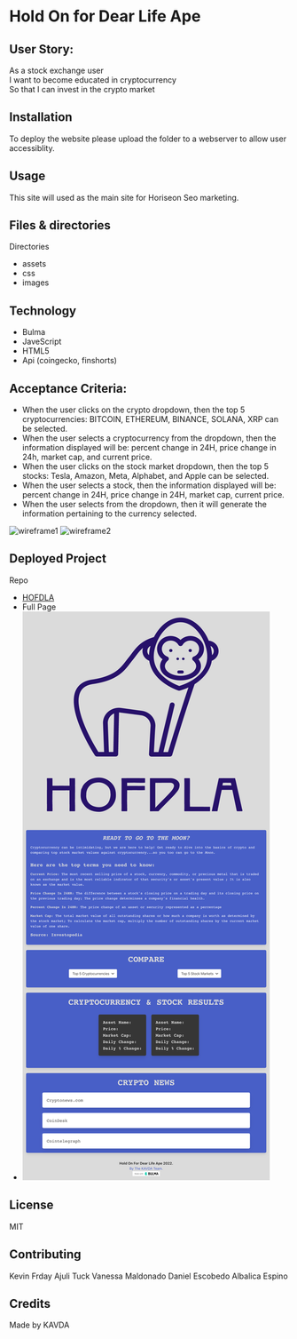 # Hold On for Dear Life Ape

## User Story:
As a stock exchange user <br />
I want to become educated in cryptocurrency <br />
So that I can invest in the crypto market

## Installation
To deploy the website please upload the folder to a webserver to allow user accessiblity.

## Usage
This site will used as the main site for Horiseon Seo marketing.


## Files & directories
Directories 
* assets
* css
* images


## Technology
* Bulma
* JaveScript
* HTML5
* Api (coingecko, finshorts)

## Acceptance Criteria:
- When the user clicks on the crypto dropdown, then the top 5 cryptocurrencies: BITCOIN, ETHEREUM, BINANCE, SOLANA, XRP can be selected.
- When the user selects a cryptocurrency from the dropdown, then the information displayed will be: percent change in 24H, price change in 24h, market cap, and current price.
- When the user clicks on the stock market dropdown, then the top 5 stocks: Tesla, Amazon, Meta, Alphabet,  and Apple can be selected.
- When the user selects a stock, then the information displayed will be: percent change in 24H, price change in 24H, market cap, current price.
- When the user selects from  the dropdown, then it will generate the information pertaining to the currency selected. 

![wireframe1](https://user-images.githubusercontent.com/100331647/166067929-3b905d8a-689a-4d5e-86f0-f0a4b5218f5f.jpg)
![wireframe2](https://user-images.githubusercontent.com/100331647/166068122-a9a13e91-5e6d-4fe3-9cdb-11ec5af71e8a.jpg)



## Deployed Project
Repo
* [HOFDLA](https://github.com/drkevinfriday/old-On-for-Dear-Life-Ape)
* Full Page
* ![HOFDLA](./assets/images/Full_Page_Hold-On-for-Dear-Life-Ape-index-html-3png.png)



## License
MIT
## Contributing
Kevin Frday
Ajuli Tuck
Vanessa Maldonado
Daniel Escobedo
Albalica Espino

## Credits
Made by KAVDA